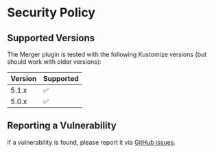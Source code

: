 # Security Policy

## Supported Versions

The Merger plugin is tested with the following Kustomize versions (but should work with older versions):

| Version | Supported          |
| ------- | ------------------ |
| 5.1.x   | :white_check_mark: |
| 5.0.x   | :white_check_mark: |

## Reporting a Vulnerability

If a vulnerability is found, please report it via [GitHub issues](https://github.com/DevOpsHiveHQ/kustomize-plugin-merger/issues).
